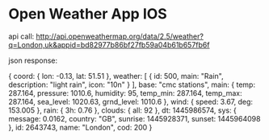# Open Weather App IOS

api call:
http://api.openweathermap.org/data/2.5/weather?q=London,uk&appid=bd82977b86bf27fb59a04b61b657fb6f

json response:

{
coord: {
lon: -0.13,
lat: 51.51
},
weather: [
{
id: 500,
main: "Rain",
description: "light rain",
icon: "10n"
}
],
base: "cmc stations",
main: {
temp: 287.164,
pressure: 1010.6,
humidity: 95,
temp_min: 287.164,
temp_max: 287.164,
sea_level: 1020.63,
grnd_level: 1010.6
},
wind: {
speed: 3.67,
deg: 153.005
},
rain: {
3h: 0.76
},
clouds: {
all: 92
},
dt: 1445986574,
sys: {
message: 0.0162,
country: "GB",
sunrise: 1445928371,
sunset: 1445964098
},
id: 2643743,
name: "London",
cod: 200
}